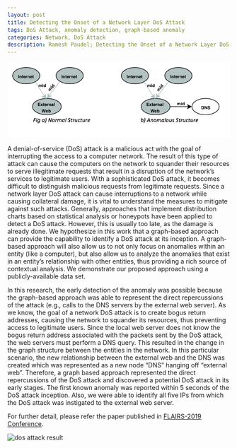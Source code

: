 ```yaml
---
layout: post
title: Detecting the Onset of a Network Layer DoS Attack
tags: DoS Attack, anomaly detection, graph-based anomaly
categories: Network, DoS Attack
description: Ramesh Paudel; Detecting the Onset of a Network Layer DoS Attack
---
```


<div class="topimage">
    <a href="../assets/pics/DoS.png">
        <img src="../assets/pics/DoS.png"
              title="DoS attack graph" alt="DoS attack graph structure"/></a>
    </div>

A denial-of-service (DoS) attack is a malicious act
with the goal of interrupting the access to a computer network.
The result of this type of attack can cause the computers on the
network to squander their resources to serve illegitimate requests
that result in a disruption of the network’s services to legitimate
users. With a sophisticated DoS attack, it becomes difficult to
distinguish malicious requests from legitimate requests. Since a
network layer DoS attack can cause interruptions to a network
while causing collateral damage, it is vital to understand the
measures to mitigate against such attacks. Generally, approaches
that implement distribution charts based on statistical analysis or
honeypots have been applied to detect a DoS attack. However, this
is usually too late, as the damage is already done. We hypothesize
in this work that a graph-based approach can provide the
capability to identify a DoS attack at its inception. A graph-based
approach will also allow us to not only focus on anomalies within
an entity (like a computer), but also allow us to analyze the
anomalies that exist in an entity’s relationship with other entities,
thus providing a rich source of contextual analysis. We
demonstrate our proposed approach using a publicly-available
data set. 

In this research, the early detection of the anomaly
was possible because the graph-based approach was able to
represent the direct repercussions of the attack (e.g., calls to
the DNS servers by the external web server). As we know,
the goal of a network DoS attack is to create bogus return addresses,
causing the network to squander its resources, thus
preventing access to legitimate users. Since the local web
server does not know the bogus return address associated
with the packets sent by the DoS attack, the web servers
must perform a DNS query. This resulted in the change in
the graph structure between the entities in the network. In
this particular scenario, the new relationship between the external
web and the DNS was created which was represented
as a new node “DNS” hanging off “external web”.
Therefore, a graph based approach represented the direct repercussions
of the DoS attack and discovered a potential DoS attack
in its early stages. The first known anomaly was reported
within 5 seconds of the DoS attack inception. Also, we were
able to identify all five IPs from which the DoS attack was
instigated to the external web server.

For further detail, please refer the paper published in [FLAIRS-2019 Conference](https://rpaudel42.github.io/assets/MAIN-F-PaudelR.77.pdf).

<div class="topimage">
        <img src="../assets/pic/dos_result.png"
              title="dos attack result" alt="dos attack result"/>
</div>
